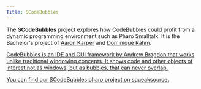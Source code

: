 ```yaml
---
Title: SCodeBubbles
---
```


The **SCodeBubbles** project explores how CodeBubbles could profit from a dynamic programming environment such as Pharo Smalltalk. It is the Bachelor's project of [Aaron Karper](http://scg.unibe.ch/wiki/students/AaronKarper) and [Dominique Rahm](http://scg.unibe.ch/wiki/students/DominiqueRahm).

[CodeBubbles is an IDE and GUI framework by Andrew Bragdon that works unlike traditional windowing concepts.  It shows code and other objects of interest not as windows, but as bubbles, that can never overlap.](http://www.cs.brown.edu/people/acb/codebubbles_site.htm)

[You can find our SCodeBubbles pharo project on squeaksource.](http://www.squeaksource.com/SCodeBubbles.html)
